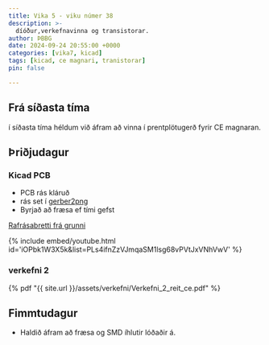 ```yaml
---
title: Vika 5 - viku númer 38
description: >-
  díóður,verkefnavinna og transistorar.
author: ÞBBG
date: 2024-09-24 20:55:00 +0000
categories: [vika7, kicad]
tags: [kicad, ce magnari, tranistorar]
pin: false

---
```

## Frá síðasta tíma

í síðasta tíma héldum við áfram að vinna í prentplötugerð fyrir CE magnaran.

## Þriðjudagur 

### Kicad PCB

- PCB rás kláruð 
- rás set í [gerber2png](https://gerber2png.fablabkerala.in/)
- Byrjað að fræsa ef tími gefst

[Rafrásabretti frá grunni](https://www.youtube.com/playlist?list=PLs4ifnZzVJmqaSM1lsg68vPVtJxVNhVwV)

{% include embed/youtube.html id='iOPbk1W3X5k&list=PLs4ifnZzVJmqaSM1lsg68vPVtJxVNhVwV' %}

 


### verkefni 2

{% pdf "{{ site.url }}/assets/verkefni/Verkefni_2_reit_ce.pdf" %}




## Fimmtudagur

- Haldið áfram að fræsa og SMD íhlutir lóðaðir á.


